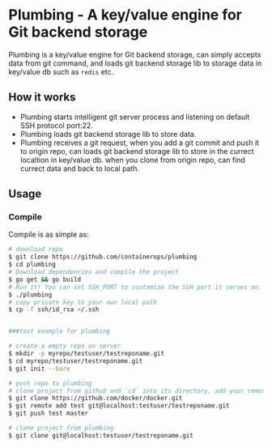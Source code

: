 # Plumbing - A key/value engine for Git backend storage

Plumbing is a key/value engine for Git backend storage, can simply accepts data from git command, and loads git backend storage lib to storage data in key/value db such as `redis` etc.

## How it works

* Plumbing starts intelligent git server process and listening on default SSH protocol port:22.
* Plumbing loads git backend storage lib to store data.
* Plumbing receives a git request, when you add a git commit and push it to origin repo, can loads git backend storage lib to store in the currect localtion in key/value db. when you clone from origin repo, can find currect data and back to local path.

## Usage

### Compile

Compile is as simple as:

```bash
# download repo
$ git clone https://github.com/containerops/plumbing
$ cd plumbing
# Download dependencies and compile the project
$ go get && go build
# Run it! You can set SSH_PORT to customize the SSH port it serves on.
$ ./plumbing
# copy private key to your own local path
$ cp -f ssh/id_rsa ~/.ssh


###test example for plumbing

# create a empty repo on server 
$ mkdir -p myrepo/testuser/testreponame.git
$ cd myrepo/testuser/testreponame.git
$ git init --bare

# push repo to plumbing
# clone project from github and `cd` into its directory, add your remote point to plumbing
$ git clone https://github.com/docker/docker.git
$ git remote add test git@localhost:testuser/testreponame.git
$ git push test master

# clone project from plumbing
$ git clone git@localhost:testuser/testreponame.git
```
